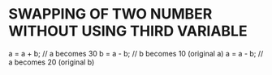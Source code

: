 # SWAPPING OF TWO NUMBER WITHOUT USING THIRD VARIABLE 
 a = a + b;  // a becomes 30
    b = a - b;  // b becomes 10 (original a)
    a = a - b;  // a becomes 20 (original b) 
    
